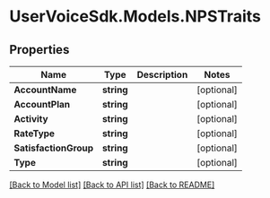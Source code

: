 # UserVoiceSdk.Models.NPSTraits
## Properties

Name | Type | Description | Notes
------------ | ------------- | ------------- | -------------
**AccountName** | **string** |  | [optional] 
**AccountPlan** | **string** |  | [optional] 
**Activity** | **string** |  | [optional] 
**RateType** | **string** |  | [optional] 
**SatisfactionGroup** | **string** |  | [optional] 
**Type** | **string** |  | [optional] 

[[Back to Model list]](../README.md#documentation-for-models) [[Back to API list]](../README.md#documentation-for-api-endpoints) [[Back to README]](../README.md)

